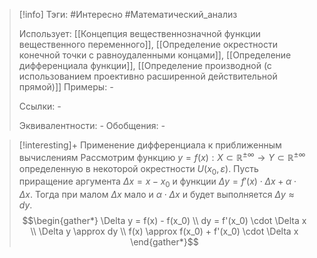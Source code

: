 > [!info]
> Тэги: #Интересно #Математический_анализ  
> 
> Использует: [[Концепция вещественнозначной функции вещественного переменного]], [[Определение окрестности конечной точки с равноудаленными концами]], [[Определение дифференциала функции]], [[Определение производной (с использованием проективно расширенной действительной прямой)]]
> Примеры: *-*
> 
> Ссылки: *-*
> 
> Эквивалентности: *-*
> Обобщения: *-*

> [!interesting]+ Применение дифференциала к приближенным вычислениям
> Рассмотрим функцию $y = f(x):X \subset \mathbb{R^{\pm\infty}}\rightarrow Y \subset \mathbb{R^{\pm\infty}}$ определенную в некоторой окрестности $U(x_0, \varepsilon)$. Пусть приращение аргумента $\Delta x = x - x_0$ и функции $\Delta y = f'(x) \cdot \Delta x + \alpha \cdot \Delta x$. Тогда при малом $\Delta x$ мало и $\alpha \cdot \Delta x$ и будет выполняется $\Delta y \approx dy$. $$\begin{gather*} \Delta y = f(x) - f(x_0) \\  dy = f'(x_0) \cdot \Delta x \\ \Delta y \approx dy \\ f(x) \approx f(x_0) + f'(x_0) \cdot \Delta x \end{gather*}$$
